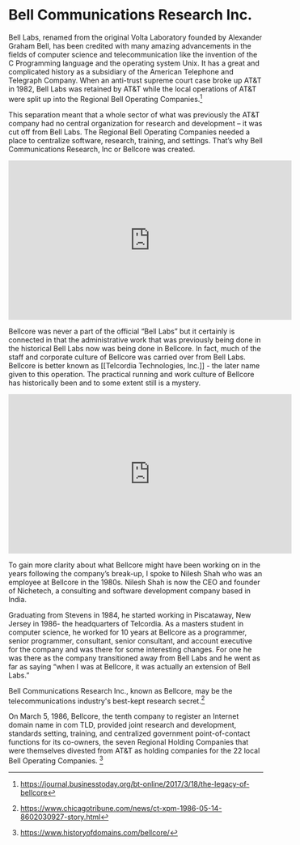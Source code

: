# Bell Communications Research Inc.

Bell Labs, renamed from the original Volta Laboratory founded by Alexander Graham Bell, has been credited with many amazing advancements in the fields of computer science and telecommunication like the invention of the C Programming language and the operating system Unix. It has a great and complicated history as a subsidiary of the American Telephone and Telegraph Company. When an anti-trust supreme court case broke up AT&T in 1982, Bell Labs was retained by AT&T while the local operations of AT&T were split up into the Regional Bell Operating Companies.[^1]

This separation meant that a whole sector of what was previously the AT&T company had no central organization for research and development – it was cut off from Bell Labs. The Regional Bell Operating Companies needed a place to centralize software, research, training, and settings. That’s why Bell Communications Research, Inc or Bellcore was created.

<iframe width="560" height="315" src="https://www.youtube.com/embed/ZHBHEWyZ1Xw" title="YouTube video player" frameborder="0" allow="accelerometer; autoplay; clipboard-write; encrypted-media; gyroscope; picture-in-picture" allowfullscreen></iframe>

Bellcore was never a part of the official “Bell Labs” but it certainly is connected in that the administrative work that was previously being done in the historical Bell Labs now was being done in Bellcore. In fact, much of the staff and corporate culture of Bellcore was carried over from Bell Labs. Bellcore is better known as [[Telcordia Technologies, Inc.]] - the later name given to this operation. The practical running and work culture of Bellcore has historically been and to some extent still is a mystery.

<iframe width="560" height="315" src="https://www.youtube.com/embed/GpF_eFaSjZM" title="YouTube video player" frameborder="0" allow="accelerometer; autoplay; clipboard-write; encrypted-media; gyroscope; picture-in-picture" allowfullscreen></iframe>

To gain more clarity about what Bellcore might have been working on in the years following the company’s break-up, I spoke to Nilesh Shah who was an employee at Bellcore in the 1980s. Nilesh Shah is now the CEO and founder of Nichetech, a consulting and software development company based in India.

Graduating from Stevens in 1984, he started working in Piscataway, New Jersey in 1986- the headquarters of Telcordia. As a masters student in computer science, he worked for 10 years at Bellcore as a programmer, senior programmer, consultant, senior consultant, and account executive for the company and was there for some interesting changes. For one he was there as the company transitioned away from Bell Labs and he went as far as saying “when I was at Bellcore, it was actually an extension of Bell Labs.”

Bell Communications Research Inc., known as Bellcore, may be the telecommunications industry's best-kept research secret.[^2]

On March 5, 1986, Bellcore, the tenth company to register an Internet domain name in com TLD, provided joint research and development, standards setting, training, and centralized government point-of-contact functions for its co-owners, the seven Regional Holding Companies that were themselves divested from AT&T as holding companies for the 22 local Bell Operating Companies. [^3]


[^1]: https://journal.businesstoday.org/bt-online/2017/3/18/the-legacy-of-bellcore
[^2]: https://www.chicagotribune.com/news/ct-xpm-1986-05-14-8602030927-story.html 
[^3]: https://www.historyofdomains.com/bellcore/